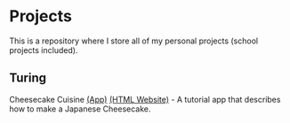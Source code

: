 # Projects
This is a repository where I store all of my personal projects (school projects included).

## Turing
Cheesecake Cuisine [(App)](https://github.com/sushimon/Projects/blob/main/Turing%20Summative/Turing%20App/Cheesecake%20Cuisine.t) [(HTML Website)](https://github.com/sushimon/Projects/blob/main/Turing%20Summative/Turing%20Website/Cheesecake%20Cuisine.html) - A tutorial app that describes how to make a Japanese Cheesecake.<br /> <br /> 
